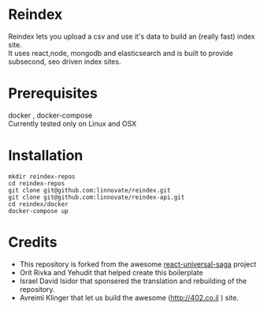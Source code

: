 # Reindex 
Reindex lets you upload a csv and use it's data to build an (really fast) index site.  
It uses react,node, mongodb and elasticsearch and is built to provide subsecond, seo driven index sites.  

# Prerequisites
docker , docker-compose  
Currently tested only on Linux and OSX 
# Installation 
```
mkdir reindex-repos
cd reindex-repos
git clone git@github.com:linnovate/reindex.git
git clone git@github.com:linnovate/reindex-api.git
cd reindex/docker
docker-compose up
```

# Credits
 - This repository is forked from the awesome [react-universal-saga](https://github.com/xkawi/react-universal-saga/blob/master/README.md) project
 - Orit Rivka and Yehudit that helped create this boilerplate  
 - Israel David Isidor that sponsered the translation and rebuilding of the repository.
 - Avreimi Klinger that let us build the awesome (http://402.co.il ) site.



